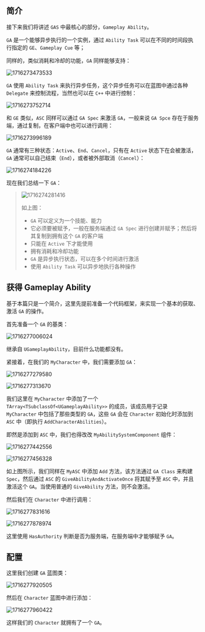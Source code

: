 ## 简介

接下来我们将讲述 `GAS` 中最核心的部分，`Gameplay Ability`。

`GA` 是一个能够异步执行的一个实例，通过 `Ability Task` 可以在不同的时间段执行指定的 `GE`、`Gameplay Cue` 等；

同样的，类似消耗和冷却的功能，`GA` 同样能够支持：

![1716273473533](image/1716273473533.png)

`GA` 使用 `Ability Task` 来执行异步任务，这个异步任务可以在蓝图中通过各种 `Delegate` 来控制流程，当然也可以在 `C++` 中进行控制：

![1716273752714](image/1716273752714.png)

和 `GE` 类似，`ASC` 同样可以通过 `GA Spec` 来激活 `GA`，一般来说 `GA Spce` 存在于服务端，通过复制，在客户端中也可以进行调用：

![1716273996189](image/1716273996189.png)

`GA` 通常有三种状态：`Active`、`End`、`Cancel`，只有在 `Active` 状态下在会被激活，`GA` 通常可以自己结束（`End`），或者被外部取消（`Cancel`）：

![1716274184226](image/1716274184226.png)

现在我们总结一下 `GA`：

> ![1716274281416](image/1716274281416.png)
>
> 如上图：
>
> - `GA` 可以定义为一个技能、能力
> - 它必须要被赋予，一般在服务端通过 `GA Spec` 进行创建并赋予；然后将其复制到拥有这个 `GA` 的客户端
> - 只能在 `Active` 下才能使用
> - 拥有消耗和冷却功能
> - `GA` 是异步执行状态，可以在多个时间进行激活
> - 使用 `Ability Task` 可以异步地执行各种操作

## 获得 Gameplay Ability

基于本篇只是一个简介，这里先提前准备一个代码框架，来实现一个基本的获取、激活 `GA` 的操作。

首先准备一个 `GA` 的基类：

![1716277006024](image/1716277006024.png)

继承自 `UGameplayAbility`，目前什么功能都没有。

紧接着，在我们的 `MyCharacter` 中，我们需要添加 `GA`：

![1716277279580](image/1716277279580.png)

![1716277313670](image/1716277313670.png)

我们这里在 `MyCharacter` 中添加了一个 `TArray<TSubclassOf<UGameplayAbility>>` 的成员，该成员用于记录 `MyCharacter` 中包括了那些类型的 `GA`，这些 `GA` 会在 `Character` 初始化时添加到 `ASC` 中（即执行 `AddCharacterAbilities`）。

即然是添加到 `ASC` 中，我们也得改改 `MyAbilitySystemComponent` 组件：

![1716277442556](image/1716277442556.png)

![1716277456328](image/1716277456328.png)

如上图所示，我们同样在 `MyASC` 中添加 `Add` 方法，该方法通过 `GA Class` 来构建 `Spec`，然后通过 `ASC` 的 `GiveAbilityAndActivateOnce` 将其赋予至 `ASC` 中，并且激活这个 `GA`。当使用普通的 `GiveAbility` 方法，则不会激活。

然后我们在 `Character` 中进行调用：

![1716277831616](image/1716277831616.png)

![1716277878974](image/1716277878974.png)

这里使用 `HasAuthority` 判断是否为服务端，在服务端中才能够赋予 `GA`。

## 配置

这里我们创建 `GA` 蓝图类：

![1716277920505](image/1716277920505.png)

然后在 `Character` 蓝图中进行添加：

![1716277960422](image/1716277960422.png)

这样我们的 `Character` 就拥有了一个 `GA`。